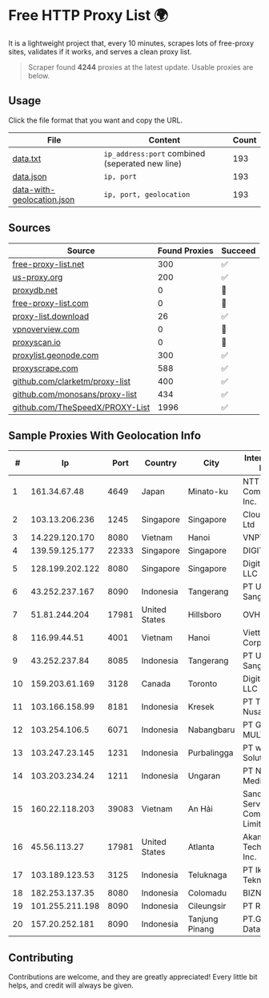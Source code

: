 
# Free HTTP Proxy List 🌍

It is a lightweight project that, every 10 minutes, scrapes lots of free-proxy sites, validates if it works, and serves a clean proxy list.


> Scraper found **4244** proxies at the latest update. Usable proxies are below.

## Usage

Click the file format that you want and copy the URL.


|File|Content|Count|
|----|-------|-----|
|[data.txt](https://raw.githubusercontent.com/themiralay/Proxy-List-World/master/data.txt)|`ip_address:port` combined (seperated new line)|193|
|[data.json](https://raw.githubusercontent.com/themiralay/Proxy-List-World/master/data.json)|`ip, port`|193|
|[data-with-geolocation.json](https://raw.githubusercontent.com/themiralay/Proxy-List-World/master/data-with-geolocation.json)|`ip, port, geolocation`|193|

## Sources

|Source|Found Proxies|Succeed|
|------|-------------|-------|
|[free-proxy-list.net](https://free-proxy-list.net)|300|✅|
|[us-proxy.org](https://www.us-proxy.org)|200|✅|
|[proxydb.net](http://proxydb.net)|0|🚫|
|[free-proxy-list.com](https://free-proxy-list.com/?page=&port=&type%5B%5D=http&type%5B%5D=https&up_time=0&search=Search)|0|🚫|
|[proxy-list.download](https://www.proxy-list.download/HTTP)|26|✅|
|[vpnoverview.com](https://vpnoverview.com/privacy/anonymous-browsing/free-proxy-servers)|0|🚫|
|[proxyscan.io](https://www.proxyscan.io)|0|🚫|
|[proxylist.geonode.com](https://proxylist.geonode.com/api/proxy-list?limit=300&page=1&sort_by=lastChecked&sort_type=desc&protocols=http,https)|300|✅|
|[proxyscrape.com](https://api.proxyscrape.com/v2/?request=displayproxies&protocol=http&timeout=10000&country=all&ssl=all&anonymity=all)|588|✅|
|[github.com/clarketm/proxy-list](https://raw.githubusercontent.com/clarketm/proxy-list/master/proxy-list-raw.txt)|400|✅|
|[github.com/monosans/proxy-list](https://raw.githubusercontent.com/monosans/proxy-list/main/proxies/http.txt)|434|✅|
|[github.com/TheSpeedX/PROXY-List](https://raw.githubusercontent.com/TheSpeedX/PROXY-List/master/http.txt)|1996|✅|


## Sample Proxies With Geolocation Info

|#|Ip|Port|Country|City|Internet Service Provider|
|-|--|----|-------|----|-------------------------|
|1|161.34.67.48|4649|Japan|Minato-ku|NTT PC Communications, Inc.|
|2|103.13.206.236|1245|Singapore|Singapore|Cloud Host Pte Ltd|
|3|14.229.120.170|8080|Vietnam|Hanoi|VNPT|
|4|139.59.125.177|22333|Singapore|Singapore|DIGITALOCEAN|
|5|128.199.202.122|8080|Singapore|Singapore|DigitalOcean, LLC|
|6|43.252.237.167|8090|Indonesia|Tangerang|PT Usaha Adi Sanggoro|
|7|51.81.244.204|17981|United States|Hillsboro|OVH SAS|
|8|116.99.44.51|4001|Vietnam|Hanoi|Viettel Corporation|
|9|43.252.237.84|8085|Indonesia|Tangerang|PT Usaha Adi Sanggoro|
|10|159.203.61.169|3128|Canada|Toronto|DigitalOcean, LLC|
|11|103.166.158.99|8181|Indonesia|Kresek|PT Timor Lintas Nusantara|
|12|103.254.106.5|6071|Indonesia|Nabangbaru|PT GIGA PATRA MULTIMEDIA|
|13|103.247.23.145|1231|Indonesia|Purbalingga|PT wifian Solution|
|14|103.203.234.24|1211|Indonesia|Ungaran|PT Nesta Indo Media|
|15|160.22.118.203|39083|Vietnam|An Hải|Sandclock Service Trading Company Limited|
|16|45.56.113.27|17981|United States|Atlanta|Akamai Technologies, Inc.|
|17|103.189.123.53|3125|Indonesia|Teluknaga|PT Ikhlas Cipta Teknologi|
|18|182.253.137.35|8080|Indonesia|Colomadu|BIZNET|
|19|101.255.211.198|8090|Indonesia|Cileungsir|PT Remala Abadi|
|20|157.20.252.181|8090|Indonesia|Tanjung Pinang|PT.Global Media Data Prima|



## Contributing

Contributions are welcome, and they are greatly appreciated! Every
little bit helps, and credit will always be given.

